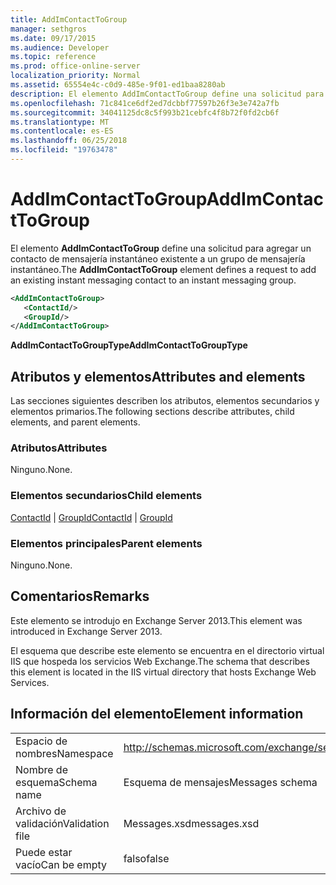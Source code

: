 ```yaml
---
title: AddImContactToGroup
manager: sethgros
ms.date: 09/17/2015
ms.audience: Developer
ms.topic: reference
ms.prod: office-online-server
localization_priority: Normal
ms.assetid: 65554e4c-c0d9-485e-9f01-ed1baa8280ab
description: El elemento AddImContactToGroup define una solicitud para agregar un contacto de mensajería instantáneo existente a un grupo de mensajería instantáneo.
ms.openlocfilehash: 71c841ce6df2ed7dcbbf77597b26f3e3e742a7fb
ms.sourcegitcommit: 34041125dc8c5f993b21cebfc4f8b72f0fd2cb6f
ms.translationtype: MT
ms.contentlocale: es-ES
ms.lasthandoff: 06/25/2018
ms.locfileid: "19763478"
---
```

# <a name="addimcontacttogroup"></a><span data-ttu-id="8e622-103">AddImContactToGroup</span><span class="sxs-lookup"><span data-stu-id="8e622-103">AddImContactToGroup</span></span>

<span data-ttu-id="8e622-104">El elemento **AddImContactToGroup** define una solicitud para agregar un contacto de mensajería instantáneo existente a un grupo de mensajería instantáneo.</span><span class="sxs-lookup"><span data-stu-id="8e622-104">The **AddImContactToGroup** element defines a request to add an existing instant messaging contact to an instant messaging group.</span></span> 
  
```XML
<AddImContactToGroup>
   <ContactId/>
   <GroupId/>
</AddImContactToGroup>
```

 <span data-ttu-id="8e622-105">**AddImContactToGroupType**</span><span class="sxs-lookup"><span data-stu-id="8e622-105">**AddImContactToGroupType**</span></span>
## <a name="attributes-and-elements"></a><span data-ttu-id="8e622-106">Atributos y elementos</span><span class="sxs-lookup"><span data-stu-id="8e622-106">Attributes and elements</span></span>

<span data-ttu-id="8e622-107">Las secciones siguientes describen los atributos, elementos secundarios y elementos primarios.</span><span class="sxs-lookup"><span data-stu-id="8e622-107">The following sections describe attributes, child elements, and parent elements.</span></span>
  
### <a name="attributes"></a><span data-ttu-id="8e622-108">Atributos</span><span class="sxs-lookup"><span data-stu-id="8e622-108">Attributes</span></span>

<span data-ttu-id="8e622-109">Ninguno.</span><span class="sxs-lookup"><span data-stu-id="8e622-109">None.</span></span>
  
### <a name="child-elements"></a><span data-ttu-id="8e622-110">Elementos secundarios</span><span class="sxs-lookup"><span data-stu-id="8e622-110">Child elements</span></span>

<span data-ttu-id="8e622-111">[ContactId](contactid.md) | [GroupId](groupid.md)</span><span class="sxs-lookup"><span data-stu-id="8e622-111">[ContactId](contactid.md) | [GroupId](groupid.md)</span></span>
  
### <a name="parent-elements"></a><span data-ttu-id="8e622-112">Elementos principales</span><span class="sxs-lookup"><span data-stu-id="8e622-112">Parent elements</span></span>

<span data-ttu-id="8e622-113">Ninguno.</span><span class="sxs-lookup"><span data-stu-id="8e622-113">None.</span></span>
  
## <a name="remarks"></a><span data-ttu-id="8e622-114">Comentarios</span><span class="sxs-lookup"><span data-stu-id="8e622-114">Remarks</span></span>

<span data-ttu-id="8e622-115">Este elemento se introdujo en Exchange Server 2013.</span><span class="sxs-lookup"><span data-stu-id="8e622-115">This element was introduced in Exchange Server 2013.</span></span>
  
<span data-ttu-id="8e622-116">El esquema que describe este elemento se encuentra en el directorio virtual IIS que hospeda los servicios Web Exchange.</span><span class="sxs-lookup"><span data-stu-id="8e622-116">The schema that describes this element is located in the IIS virtual directory that hosts Exchange Web Services.</span></span>
  
## <a name="element-information"></a><span data-ttu-id="8e622-117">Información del elemento</span><span class="sxs-lookup"><span data-stu-id="8e622-117">Element information</span></span>

|||
|:-----|:-----|
|<span data-ttu-id="8e622-118">Espacio de nombres</span><span class="sxs-lookup"><span data-stu-id="8e622-118">Namespace</span></span>  <br/> |http://schemas.microsoft.com/exchange/services/2006/messages  <br/> |
|<span data-ttu-id="8e622-119">Nombre de esquema</span><span class="sxs-lookup"><span data-stu-id="8e622-119">Schema name</span></span>  <br/> |<span data-ttu-id="8e622-120">Esquema de mensajes</span><span class="sxs-lookup"><span data-stu-id="8e622-120">Messages schema</span></span>  <br/> |
|<span data-ttu-id="8e622-121">Archivo de validación</span><span class="sxs-lookup"><span data-stu-id="8e622-121">Validation file</span></span>  <br/> |<span data-ttu-id="8e622-122">Messages.xsd</span><span class="sxs-lookup"><span data-stu-id="8e622-122">messages.xsd</span></span>  <br/> |
|<span data-ttu-id="8e622-123">Puede estar vacío</span><span class="sxs-lookup"><span data-stu-id="8e622-123">Can be empty</span></span>  <br/> |<span data-ttu-id="8e622-124">falso</span><span class="sxs-lookup"><span data-stu-id="8e622-124">false</span></span>  <br/> |
   

